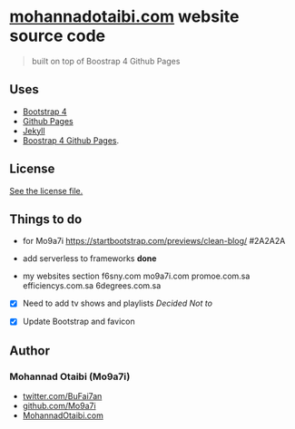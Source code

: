 # [mohannadotaibi.com](https://www.mohannadotaibi.com) website source code

> built on top of Boostrap 4 Github Pages

## Uses

- [Bootstrap 4](https://getbootstrap.com/)
- [Github Pages](https://pages.github.com/)
- [Jekyll](https://jekyllrb.com/)
- [Boostrap 4 Github Pages](https://nicolas-van.github.io/bootstrap-4-github-pages/).

## License

[See the license file.](./LICENSE.md)

## Things to do

- for Mo9a7i
  <https://startbootstrap.com/previews/clean-blog/>
  #2A2A2A

- add serverless to frameworks **done**

- my websites section
  f6sny.com
  mo9a7i.com
  promoe.com.sa
  efficiencys.com.sa
  6degrees.com.sa

- [x] Need to add tv shows and playlists _Decided Not to_

- [x] Update Bootstrap and favicon

## Author

### Mohannad Otaibi (Mo9a7i)

- [twitter.com/BuFai7an](https://twitter.com/BuFai7an)
- [github.com/Mo9a7i](https://github.com/Mo9a7i)
- [MohannadOtaibi.com](https://MohannadOtaibi.com)

